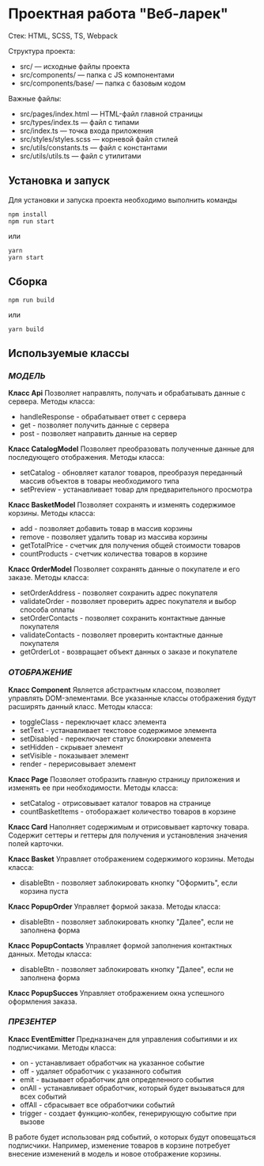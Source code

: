 # Проектная работа "Веб-ларек"

Стек: HTML, SCSS, TS, Webpack

Структура проекта:
- src/ — исходные файлы проекта
- src/components/ — папка с JS компонентами
- src/components/base/ — папка с базовым кодом

Важные файлы:
- src/pages/index.html — HTML-файл главной страницы
- src/types/index.ts — файл с типами
- src/index.ts — точка входа приложения
- src/styles/styles.scss — корневой файл стилей
- src/utils/constants.ts — файл с константами
- src/utils/utils.ts — файл с утилитами

## Установка и запуск
Для установки и запуска проекта необходимо выполнить команды

```
npm install
npm run start
```

или

```
yarn
yarn start
```
## Сборка

```
npm run build
```

или

```
yarn build
```

## Используемые классы

### *МОДЕЛЬ*

__Класс Api__
Позволяет направлять, получать и обрабатывать данные с сервера. Методы класса:
* handleResponse - обрабатывает ответ с сервера
* get - позволяет получить данные с сервера
* post - позволяет направить данные на сервер

__Класс CatalogModel__
Позволяет преобразовать полученные данные для последующего отображения. Методы класса: 
* setCatalog - обновляет каталог товаров, преобразуя переданный массив объектов в товары необходимого типа
* setPreview - устанавливает товар для предварительного просмотра 

__Класс BasketModel__
Позволяет сохранять и изменять содержимое корзины. Методы класса:
* add - позволяет добавить товар в массив корзины
* remove - позволяет удалить товар из массива корзины
* getTotalPrice - счетчик для получения общей стоимости товаров
* countProducts - счетчик количества товаров в корзине

__Класс OrderModel__
Позволяет сохранять данные о покупателе и его заказе. Методы класса: 
* setOrderAddress - позволяет сохранить адрес покупателя
* validateOrder - позволяет проверить адрес покупателя и выбор способа оплаты
* setOrderContacts - позволяет сохранить контактные данные покупателя
* validateContacts - позволяет проверить контактные данные покупателя
* getOrderLot - возвращает объект данных о заказе и покупателе

### *ОТОБРАЖЕНИЕ*

__Класс Component__ 
Является абстрактным классом, позволяет управлять DOM-элементами. Все указанные классы отображения будут расширять данный класс. Методы класса: 
* toggleClass - переключает класс элемента
* setText - устанавливает текстовое содержимое элемента
* setDisabled - переключает статус блокировки элемента
* setHidden - скрывает элемент
* setVisible - показывает элемент
* render - перерисовывает элемент 

__Класс Page__
Позволяет отобразить главную страницу приложения и изменять ее при необходимости. Методы класса:
* setCatalog - отрисовывает каталог товаров на странице
* countBasketItems - отоборажает количество товаров в корзине

__Класс Card__
Наполняет содержимым и отрисовывает карточку товара. Содержит сеттеры и геттеры для получения и установления значения полей карточки.

__Класс Basket__
Управляет отображением содержимого корзины. Методы класса: 
* disableBtn - позволяет заблокировать кнопку "Оформить", если корзина пуста

__Класс PopupOrder__
Управляет формой заказа. Методы класса:
* disableBtn - позволяет заблокировать кнопку "Далее", если не заполнена форма

__Класс PopupContacts__
Управляет формой заполнения контактных данных. Методы класса:
* disableBtn - позволяет заблокировать кнопку "Далее", если не заполнена форма

__Класс PopupSucces__
Управляет отображением окна успешного оформления заказа.


### *ПРЕЗЕНТЕР*

__Класс EventEmitter__
Предназначен для управления событиями и их подписчиками. Методы класса:
* on - устанавливает обработчик на указанное событие
* off - удаляет обработчик с указанного события
* emit - вызывает обработчик для определенного события
* onAll - устанавливает обработчик, который будет вызываться для всех событий
* offAll - сбрасывает все обработчики событий
* trigger - создает функцию-колбек, генерирующую событие при вызове

В работе будет использован ряд событий, о которых будут оповещаться подписчики. Например, изменение товаров в корзине потребует внесение изменений в модель и новое отображение корзины. 
